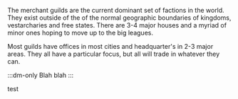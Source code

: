 The merchant guilds are the current dominant set of factions in the world. They exist outside of the of the normal geographic boundaries of kingdoms, vestarcharies and free states. There are 3-4 major houses and a myriad of minor ones hoping to move up to the big leagues. 

Most guilds have offices in most cities and headquarter's in 2-3 major areas. They all have a particular focus, but all will trade in whatever they can. 

:::dm-only
Blah blah
:::

test